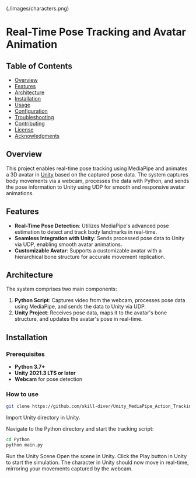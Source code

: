 (./images/characters.png)

# Real-Time Pose Tracking and Avatar Animation

## Table of Contents

- [Overview](#overview)
- [Features](#features)
- [Architecture](#architecture)
- [Installation](#installation)
- [Usage](#usage)
- [Configuration](#configuration)
- [Troubleshooting](#troubleshooting)
- [Contributing](#contributing)
- [License](#license)
- [Acknowledgments](#acknowledgments)

## Overview

This project enables real-time pose tracking using MediaPipe and animates a 3D avatar in [Unity](https://unity.com/) based on the captured pose data. The system captures body movements via a webcam, processes the data with Python, and sends the pose information to Unity using UDP for smooth and responsive avatar animations.

## Features

- **Real-Time Pose Detection**: Utilizes MediaPipe's advanced pose estimation to detect and track body landmarks in real-time.
- **Seamless Integration with Unity**: Sends processed pose data to Unity via UDP, enabling smooth avatar animations.
- **Customizable Avatar**: Supports a customizable avatar with a hierarchical bone structure for accurate movement replication.

## Architecture

The system comprises two main components:

1. **Python Script**: Captures video from the webcam, processes pose data using MediaPipe, and sends the data to Unity via UDP.
2. **Unity Project**: Receives pose data, maps it to the avatar's bone structure, and updates the avatar's pose in real-time.

## Installation

### Prerequisites

- **Python 3.7+**
- **Unity 2021.3 LTS or later**
- **Webcam** for pose detection

### How to use

```bash
git clone https://github.com/skill-diver/Unity_MediaPipe_Action_Tracking.git
```

Import Unity directory in Unity.

Navigate to the Python directory and start the tracking script:

```bash
cd Python
python main.py
```
Run the Unity Scene
Open the scene in Unity.
Click the Play button in Unity to start the simulation.
The character in Unity should now move in real-time, mirroring your movements captured by the webcam.


